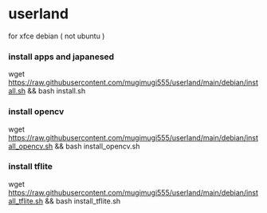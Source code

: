 # userland

for xfce debian ( not ubuntu )

### install apps and japanesed
wget https://raw.githubusercontent.com/mugimugi555/userland/main/debian/install.sh && bash install.sh

### install opencv
wget https://raw.githubusercontent.com/mugimugi555/userland/main/debian/install_opencv.sh && bash install_opencv.sh

### install tflite
wget https://raw.githubusercontent.com/mugimugi555/userland/main/debian/install_tflite.sh && bash install_tflite.sh
